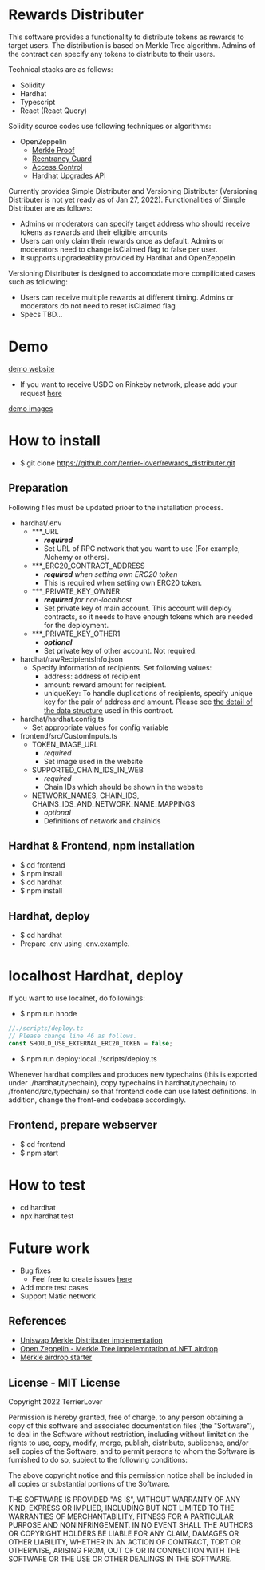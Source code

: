 # Rewards Distributer
This software provides a functionality to distribute tokens as rewards to target users. The distribution is based on Merkle Tree algorithm. Admins of the contract can specify any tokens to distribute to their users.

Technical stacks are as follows:
- Solidity
- Hardhat
- Typescript
- React (React Query)

Solidity source codes use following techniques or algorithms:
- OpenZeppelin
  - [Merkle Proof](https://docs.openzeppelin.com/contracts/4.x/api/utils#MerkleProof)
  - [Reentrancy Guard](https://docs.openzeppelin.com/contracts/4.x/api/security#ReentrancyGuard)
  - [Access Control](https://docs.openzeppelin.com/contracts/4.x/api/access)
  - [Hardhat Upgrades API](https://docs.openzeppelin.com/upgrades-plugins/1.x/api-hardhat-upgrades)

Currently provides Simple Distributer and Versioning Distributer (Versioning Distributer is not yet ready as of Jan 27, 2022).
Functionalities of Simple Distributer are as follows:
- Admins or moderators can specify target address who should receive tokens as rewards and their eligible amounts
- Users can only claim their rewards once as default. Admins or moderators need to change isClaimed flag to false per user.
- It supports upgradeablity provided by Hardhat and OpenZeppelin

Versioning Distributer is designed to accomodate more compilicated cases such as following:
- Users can receive multiple rewards at different timing. Admins or moderators do not need to reset isClaimed flag
- Specs TBD...

# Demo
[demo website](https://terrier-lover.github.io/rewards_distributer/)
- If you want to receive USDC on Rinkeby network, please add your request [here](https://github.com/terrier-lover/rewards_distributer/issues/2)

[demo images](https://github.com/terrier-lover/rewards_distributer/blob/main/demo/README.md)

# How to install
- $ git clone https://github.com/terrier-lover/rewards_distributer.git

## Preparation
Following files must be updated prioer to the installation process.
- hardhat/.env
  - \*\*\*_URL
    - **_required_**
    - Set URL of RPC network that you want to use (For example, Alchemy or others). 
  - \*\*\*_ERC20_CONTRACT_ADDRESS
    - _**required** when setting own ERC20 token_ 
    - This is required when setting own ERC20 token. 
  - \*\*\*_PRIVATE_KEY_OWNER
    - _**required** for non-localhost_
    - Set private key of main account. This account will deploy contracts, so it needs to have enough tokens which are needed for the deployment. 
  - \*\*\*_PRIVATE_KEY_OTHER1
    - **_optional_**
    - Set private key of other account. Not required.
- hardhat/rawRecipientsInfo.json
  - Specify information of recipients. Set following values:
    - address: address of recipient
    - amount: reward amount for recipient. 
    - uniqueKey: To handle duplications of recipients, specify unique key for the pair of address and amount. Please see [the detail of the data structure](https://gist.github.com/terrier-lover/80a2fb07320248a5a5de06b75caa0aed) used in this contract.
- hardhat/hardhat.config.ts
  - Set appropriate values for config variable
- frontend/src/CustomInputs.ts
  - TOKEN_IMAGE_URL
    - _required_ 
    - Set image used in the website
  - SUPPORTED_CHAIN_IDS_IN_WEB
    - _required_ 
    - Chain IDs which should be shown in the website
  - NETWORK_NAMES, CHAIN_IDS, CHAINS_IDS_AND_NETWORK_NAME_MAPPINGS
    - _optional_ 
    - Definitions of network and chainIds 

## Hardhat & Frontend, npm installation
- $ cd frontend
- $ npm install
- $ cd hardhat
- $ npm install

## Hardhat, deploy
- $ cd hardhat 
- Prepare .env using .env.example.  

# localhost Hardhat, deploy
If you want to use localnet, do followings:
- $ npm run hnode

```typescript
//./scripts/deploy.ts
// Please change line 46 as follows.
const SHOULD_USE_EXTERNAL_ERC20_TOKEN = false;
```
- $ npm run deploy:local ./scripts/deploy.ts

Whenever hardhat compiles and produces new typechains (this is exported under ./hardhat/typechain), copy typechains in hardhat/typechain/ to /frontend/src/typechain/ so that frontend code can use latest definitions. In addition, change the front-end codebase accordingly.

## Frontend, prepare webserver
- $ cd frontend
- $ npm start

# How to test
- cd hardhat
- npx hardhat test

# Future work
- Bug fixes
  - Feel free to create issues [here](https://github.com/terrier-lover/rewards_distributer/issues)
- Add more test cases
- Support Matic network
 
## References
- [Uniswap Merkle Distributer implementation](https://github.com/Uniswap/merkle-distributor)
- [Open Zeppelin - Merkle Tree impelemntation of NFT airdrop](https://blog.openzeppelin.com/workshop-recap-building-an-nft-merkle-drop/ )
- [Merkle airdrop starter](https://github.com/Anish-Agnihotri/merkle-airdrop-starter)

## License - MIT License

Copyright 2022 TerrierLover

Permission is hereby granted, free of charge, to any person obtaining a copy of this software and associated documentation files (the "Software"), to deal in the Software without restriction, including without limitation the rights to use, copy, modify, merge, publish, distribute, sublicense, and/or sell copies of the Software, and to permit persons to whom the Software is furnished to do so, subject to the following conditions:

The above copyright notice and this permission notice shall be included in all copies or substantial portions of the Software.

THE SOFTWARE IS PROVIDED "AS IS", WITHOUT WARRANTY OF ANY KIND, EXPRESS OR IMPLIED, INCLUDING BUT NOT LIMITED TO THE WARRANTIES OF MERCHANTABILITY, FITNESS FOR A PARTICULAR PURPOSE AND NONINFRINGEMENT. IN NO EVENT SHALL THE AUTHORS OR COPYRIGHT HOLDERS BE LIABLE FOR ANY CLAIM, DAMAGES OR OTHER LIABILITY, WHETHER IN AN ACTION OF CONTRACT, TORT OR OTHERWISE, ARISING FROM, OUT OF OR IN CONNECTION WITH THE SOFTWARE OR THE USE OR OTHER DEALINGS IN THE SOFTWARE.
